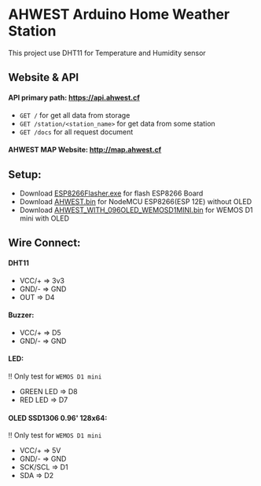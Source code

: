 # AHWEST Arduino Home Weather Station

This project use DHT11 for Temperature and Humidity sensor

## Website & API
#### API primary path: https://api.ahwest.cf
 - <code>GET /</code> for get all data from storage
 - <code>GET /station/<station_name></code> for get data from some station
 - <code>GET /docs</code> for all request document

#### AHWEST MAP Website: http://map.ahwest.cf

## Setup:
- Download [ESP8266Flasher.exe](https://github.com/nodemcu/nodemcu-flasher/raw/master/Win64/Release/ESP8266Flasher.exe) for flash ESP8266 Board <br>
- Download [AHWEST.bin](https://github.com/Karibura-Cyber/AHWEST/blob/main/AHWEST.bin?raw=true) for NodeMCU ESP8266(ESP 12E) without OLED<br>
- Download [AHWEST_WITH_096OLED_WEMOSD1MINI.bin](https://github.com/Karibura-Cyber/AHWEST/blob/main/AHWEST_WITH_096OLED_WEMOSD1MINI.bin?raw=true) for WEMOS D1 mini with OLED

## Wire Connect:
#### DHT11
- VCC/+ => 3v3
- GND/- => GND
- OUT   => D4

#### Buzzer:
- VCC/+ => D5
- GND/- => GND

#### LED:
!! Only test for <code>WEMOS D1 mini</code>
- GREEN LED => D8
- RED LED   => D7


#### OLED SSD1306 0.96' 128x64:
!! Only test for <code>WEMOS D1 mini</code>
- VCC/+   => 5V
- GND/-   => GND
- SCK/SCL => D1
- SDA     => D2

